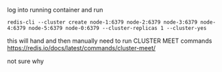log into running container and run 

```
redis-cli --cluster create node-1:6379 node-2:6379 node-3:6379 node-4:6379 node-5:6379 node-0:6379 --cluster-replicas 1 --cluster-yes
```

this will hand and then manually need to run CLUSTER MEET commands https://redis.io/docs/latest/commands/cluster-meet/

not sure why 

